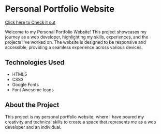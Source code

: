 

# Personal Portfolio Website

[Click here to Check it out ](https://anmolsingh173.github.io/Portfolio_Website-UnderWORK/)

Welcome to my Personal Portfolio Website! This project showcases my journey as a web developer, highlighting my skills, experiences, and the projects I've worked on. The website is designed to be responsive and accessible, providing a seamless experience across various devices.

## Technologies Used

- HTML5
- CSS3
- Google Fonts
- Font Awesome Icons

## About the Project

This project is my personal portfolio website, where I have poured my creativity and technical skills to create a space that represents me as a web developer and an individual. 
 
